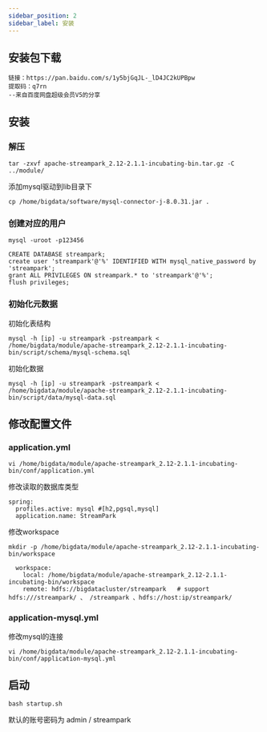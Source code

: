 ```yaml
---
sidebar_position: 2
sidebar_label: 安装
---
```


## 安装包下载

```
链接：https://pan.baidu.com/s/1y5bjGqJL-_lD4JC2kUPBpw 
提取码：q7rn 
--来自百度网盘超级会员V5的分享
```

## 安装

### 解压

```
tar -zxvf apache-streampark_2.12-2.1.1-incubating-bin.tar.gz -C ../module/
```

添加mysql驱动到lib目录下

```
cp /home/bigdata/software/mysql-connector-j-8.0.31.jar .
```

### 创建对应的用户

```
mysql -uroot -p123456

CREATE DATABASE streampark;
create user 'streampark'@'%' IDENTIFIED WITH mysql_native_password by 'streampark';
grant ALL PRIVILEGES ON streampark.* to 'streampark'@'%';
flush privileges;
```

### 初始化元数据

初始化表结构
```
mysql -h [ip] -u streampark -pstreampark < /home/bigdata/module/apache-streampark_2.12-2.1.1-incubating-bin/script/schema/mysql-schema.sql
```
初始化数据
```
mysql -h [ip] -u streampark -pstreampark < /home/bigdata/module/apache-streampark_2.12-2.1.1-incubating-bin/script/data/mysql-data.sql
```

## 修改配置文件

### application.yml

```
vi /home/bigdata/module/apache-streampark_2.12-2.1.1-incubating-bin/conf/application.yml
```

修改读取的数据库类型

```
spring:
  profiles.active: mysql #[h2,pgsql,mysql]
  application.name: StreamPark
```

修改workspace

```
mkdir -p /home/bigdata/module/apache-streampark_2.12-2.1.1-incubating-bin/workspace

  workspace:
    local: /home/bigdata/module/apache-streampark_2.12-2.1.1-incubating-bin/workspace
    remote: hdfs://bigdatacluster/streampark   # support hdfs:///streampark/ 、 /streampark 、hdfs://host:ip/streampark/
```
### application-mysql.yml

修改mysql的连接
```
vi /home/bigdata/module/apache-streampark_2.12-2.1.1-incubating-bin/conf/application-mysql.yml
```

## 启动

```
bash startup.sh
```

默认的账号密码为 admin / streampark